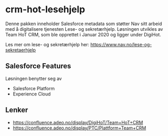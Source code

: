 # crm-hot-lesehjelp

Denne pakken inneholder Salesforce metadata som støtter Nav sitt arbeid med å digitalisere tjenesten Lese- og sekretærhjelp. Løsningen utvikles av Team HoT CRM, som ble opprettet i Januar 2020 og ligger under DigiHot.

Les mer om lese- og sekretærhjelp her:
https://www.nav.no/lese-og-sekretaerhjelp

## Salesforce Features

Løsningen benytter seg av

-   Salesforce Platform
-   Experience Cloud

## Lenker

-   https://confluence.adeo.no/display/DigiHoT/Team+HoT+CRM
-   https://confluence.adeo.no/display/PTC/Plattform+Team+CRM
